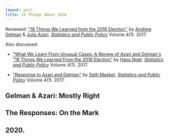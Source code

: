 ```yaml
---
layout: post
title: 19 Things About 2016
---
```


Reviewed: ["19 Things We Learned from the 2016 Election''](http://www.tandfonline.com/doi/full/10.1080/2330443X.2017.1356775) by [Andrew Gelman](https://twitter.com/StatModeling) & [Julia Azari](https://twitter.com/julia_azari). _[Statistics and Public Policy](http://www.tandfonline.com/toc/uspp20/current)_ Volume 4(1). 2017.

Also discussed: 
* ["What We Learn From Unusual Cases: A Review of Azari and Gelman's “19 Things We Learned From the 2016 Election”](http://www.tandfonline.com/doi/full/10.1080/2330443X.2017.1399844) by [Hans Noel](https://twitter.com/ProfHansNoel). _[Statistics and Public Policy](http://www.tandfonline.com/toc/uspp20/current)_ Volume 4(1). 2017.

* ["Response to Azari and Gelman"](http://www.tandfonline.com/doi/full/10.1080/2330443X.2017.1399843) by [Seth Masket](https://twitter.com/smotus). _[Statistics and Public Policy](http://www.tandfonline.com/toc/uspp20/current)_ Volume 4(1). 2017.

## Gelman & Azari: Mostly Right

## The Responses: On the Mark

## 2020.
